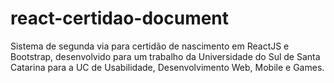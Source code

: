 # react-certidao-document
Sistema de segunda via para certidão de nascimento em ReactJS e Bootstrap, desenvolvido para um trabalho da Universidade do Sul de Santa Catarina para a UC de Usabilidade, Desenvolvimento Web, Mobile e Games.
